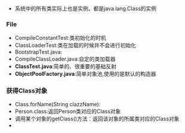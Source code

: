 ### 
- 系统中的所有类实际上也是实例，都是java.lang.Class的实例


### File
- CompileConstantTest:类初始化的时机
- ClassLoaderTest:类在加载的时候并不会进行初始化
- BootstrapTest.java:
- CompileClassLoader.java:自定的类加载器
- **ClassTest.java**:简单的、很重要的基础反射
- **ObjectPoolFactory.java**:简单对象池,使用的是默认的构造器

### 获得Class对象
- Class.forName(String clazzName):
- Person.class:返回Person类对应的Class对象
- 调用某个对象的getClass()方法：返回该对象的所属类对应的Class对象
- 
